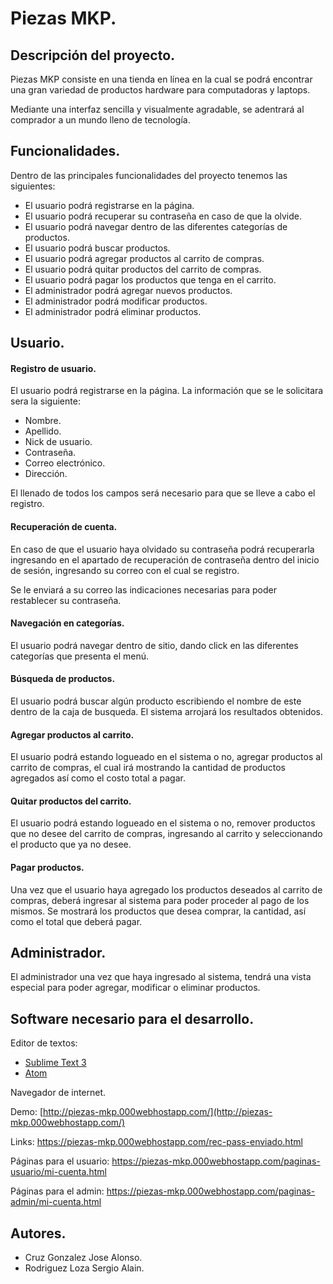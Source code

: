 Piezas MKP.
===================================
Descripción del proyecto.
--------------------------

Piezas MKP consiste en una tienda en línea en la cual se podrá encontrar una gran variedad de productos hardware para computadoras y laptops.


Mediante una interfaz sencilla y visualmente agradable, se adentrará al comprador a un mundo lleno de tecnología.

Funcionalidades.
------------------
Dentro de las principales funcionalidades del proyecto tenemos las siguientes:

- El usuario podrá registrarse en la página.
- El usuario podrá recuperar su contraseña en caso de que la olvide.
- El usuario podrá navegar dentro de las diferentes categorías de productos.
- El usuario podrá buscar productos.
- El usuario podrá agregar productos al carrito de compras.
- El usuario podrá quitar productos del carrito de compras.
- El usuario podrá pagar los productos que tenga en el carrito.
- El administrador podrá agregar nuevos productos.
- El administrador podrá modificar productos.
- El administrador podrá eliminar productos.

Usuario.
------------------
#### Registro de usuario. ####

El usuario podrá registrarse en la página. La información que se le solicitara sera la siguiente:

- Nombre.
- Apellido.
- Nick de usuario.
- Contraseña.
- Correo electrónico.
- Dirección.

El llenado de todos los campos será necesario para que se lleve a cabo el registro.

#### Recuperación de cuenta. ####

En caso de que el usuario haya olvidado su contraseña podrá recuperarla ingresando en el apartado de recuperación de contraseña dentro del inicio de sesión, ingresando su correo con el cual se registro.

Se le enviará a su correo las indicaciones necesarias para poder restablecer su contraseña.

#### Navegación en categorías. ####

El usuario podrá navegar dentro de sitio, dando click en las diferentes categorías que presenta el menú.

#### Búsqueda de productos. ####

El usuario podrá buscar algún producto escribiendo el nombre de este dentro de la caja de busqueda. El sistema arrojará los resultados obtenidos.

#### Agregar productos al carrito. ####

El usuario podrá estando logueado en el sistema o no, agregar productos al carrito de compras, el cual irá mostrando la cantidad de productos agregados así como el costo total a pagar.

#### Quitar productos del carrito. ####

El usuario podrá estando logueado en el sistema o no, remover productos que no desee del carrito de compras, ingresando al carrito y seleccionando el producto que ya no desee.

#### Pagar productos. ####

Una vez que el usuario haya agregado los productos deseados al carrito de compras, deberá ingresar al sistema para poder proceder al pago de los mismos. Se mostrará los productos que desea comprar, la cantidad, así como el total que deberá pagar.

Administrador.
------------------
El administrador una vez que haya ingresado al sistema, tendrá una vista especial para poder agregar, modificar o eliminar productos.


Software necesario para el desarrollo.
------------------
Editor de textos:

- [Sublime Text 3](https://www.sublimetext.com/3) 
- [Atom](https://atom.io/)

Navegador de internet.

Demo: [http://piezas-mkp.000webhostapp.com/](http://piezas-mkp.000webhostapp.com/)

Links: 
https://piezas-mkp.000webhostapp.com/rec-pass-enviado.html

Páginas para el usuario:
https://piezas-mkp.000webhostapp.com/paginas-usuario/mi-cuenta.html

Páginas para el admin:
https://piezas-mkp.000webhostapp.com/paginas-admin/mi-cuenta.html
        

Autores.
------------------
- Cruz Gonzalez Jose Alonso.
- Rodriguez Loza Sergio Alain.
